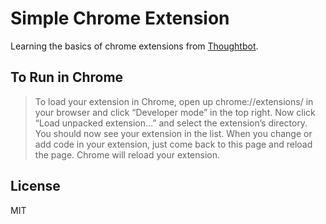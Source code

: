 # Simple Chrome Extension
Learning the basics of chrome extensions from [Thoughtbot](https://robots.thoughtbot.com/how-to-make-a-chrome-extension).

## To Run in Chrome

> To load your extension in Chrome, open up chrome://extensions/ in your browser
> and click “Developer mode” in the top right. Now click “Load unpacked
> extension…” and select the extension’s directory. You should now see your
> extension in the list.  When you change or add code in your extension, just
> come back to this page and reload the page. Chrome will reload your extension.

## License
MIT
